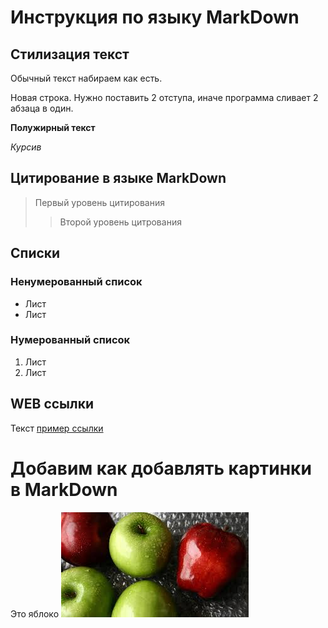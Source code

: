 # Инструкция по языку MarkDown

## Стилизация текст
Обычный текст набираем как есть.

Новая строка. Нужно поставить 2 отступа, иначе программа сливает 2 абзаца в один.

**Полужирный текст**

*Курсив*

## Цитирование в языке MarkDown
> Первый уровень цитирования
>> Второй уровень цитрования

## Списки
### Ненумерованный список
* Лист
* Лист

### Нумерованный список
1. Лист
2. Лист

## WEB ссылки
Текст [пример ссылки](http.example.com "Всплывающая подсказка")

# Добавим как добавлять картинки в MarkDown
Это яблоко ![Яблоко](apple.jpg)